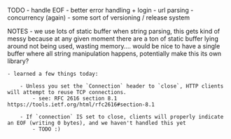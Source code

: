 
TODO
	- handle EOF
	- better error handling + login
	- url parsing
	- concurrency (again)
	- some sort of versioning / release system

NOTES
	- we use lots of static buffer when string parsing, this gets kind of messy because
		at any given moment there are a ton of static buffer lying around not being used,
		wasting memory.... would be nice to have a single buffer where all string manipulation happens,
		potentially make this its own library?

	- learned a few things today:

		- Unless you set the `Connection` header to `close`, HTTP clients will attempt to reuse TCP connections.
			- see: RFC 2616 section 8.1 https://tools.ietf.org/html/rfc2616#section-8.1

		- If `connection` IS set to close, clients will properly indicate an EOF (writing 0 bytes), and we haven't handled this yet
			- TODO :)

